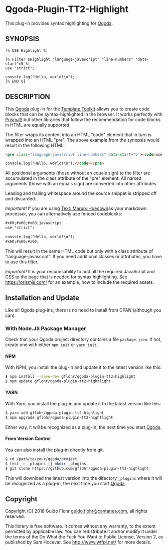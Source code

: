 # Qgoda-Plugin-TT2-Highlight

This plug-in provides syntax highlighting for [Qgoda](http://www.qgoda.net/).

## SYNOPSIS

```tt2
[% USE Highlight %]
...
[% Filter $Highlight "language-javascript" "line-numbers" "data-start"=5 %]
use "strict";

console.log("Hello, world!\n");
[% END %]
```

## DESCRIPTION

This [Qgoda](http://www.qgoda.net/) plug-in for the
[Template Toolkit](http://www.template-toolkit.org/) allows you to create 
code blocks that can be syntax-highlighted in the browser.  It works perfectly
with [PrismJS](https://prismjs.com/) but other libraries that follow the
recommendation for code blocks in HTML are equally supported.

The filter wraps its content into an HTML "code" element that in turn is wrapped into
an HTML "pre".  The above example from the synopsis would result in the following
HTML:

```html
<pre class="language-javascript line-numbers" data-start="5"><code>use "strict";

console.log("Hello, world!\n");</code></pre>
```

All positional arguments (those without an equals sign) to the filter are accumulated
in the class attribute of the "pre" element. All named arguments (those with an equals
sign) are converted into other attributes.

Leading and trailing whitespace around the source snippet is stripped off and
discarded.

*Important!* If you are using
[Text::Marup::Hoedown](https://metacpan.org/release/Text-Markdown-Hoedown)as your markdown processor, you can alternatively use fenced codeblocks:

```markdown
#x60;#x60;#x60;javascript
use "strict";

console.log("Hello, world!\n");
#x60;#x60;#x60;
```

This will result in the same HTML code but only with a class attribute of
"language-javascript". If you need additional classes or attributes, you have to
use this filter.

*Important!* It is your responsability to add all the required JavaScript and
CSS to the page that is needed for syntax highlighting.  See
https://prismjs.com/ for an example, how to include the required assets.

## Installation and Update

Like all Qgoda plug-ins, there is no need to install
from CPAN (although you can).

### With Node.JS Package Manager

Check that your Qgoda project directory contains a file `package.json`.  If
not, create one with either `npm init` or `yarn init`.

#### NPM

With NPM, you install the plug-in and update it to the latest version like
this:

```bash
$ npm install --save-dev gflohr/qgoda-plugin-tt2-highlight
$ npm update gflohr/qgoda-plugin-tt2-hightlight
```

#### YARN

With Yarn, you install the plug-in and update it to the latest version like
this:

```bash
$ yarn add gflohr/qgoda-plugin-tt2-highlight
$ npm upgrade gflohr/qgoda-plugin-tt2-hightlight
```

Either way, it will be recognized as a plug-in, the next time you start
[Qgoda](http://www.qgoda.net/).

#### From Version Control

You can also install the plug-in directly from git.

```bash
$ cd /path/to/your/qgoda/project
$ test -e _plugins || mkdir _plugins
$ git clone https://github.com/gflohr/qgoda-plugin-tt2-highlight
```

This will download the latest version into the directory `_plugins` where
it will be recognized as a plug-in, the next time you start
[Qgoda](http://www.qgoda.net/).

## Copyright

Copyright (C) 2018 Guido Flohr guido.flohr@cantanea.com, all rights
reserved.

This library is free software. It comes without any warranty, to the
extent permitted by applicable law. You can redistribute it and/or
modify it under the terms of the Do What the Fuck You Want to Public
License, Version 2, as published by Sam Hocevar. See
http://www.wtfpl.net/ for more details.

